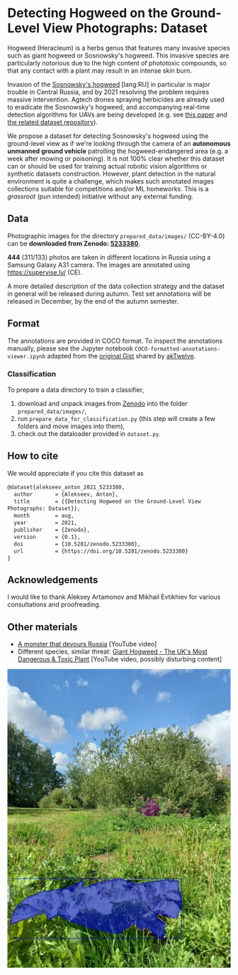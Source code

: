 # Detecting Hogweed on the Ground-Level View Photographs: Dataset

Hogweed (Heracleum) is a herbs genus that features many invasive species such as giant hogweed 
or Sosnowsky's hogweed. This invasive species are particularly notorious due to the high 
content of phototoxic compounds, so that any contact with a plant may result in an intense skin burn. 

Invasion of the [Sosnowsky's hogweed](https://antiborschevik.info/) \[lang:RU\] in particular is major trouble 
in Central Russia, and by 2021 resolving the problem requires massive intervention. Agtech drones spraying 
herbicides are already used to eradicate the Sosnowsky's hogweed, and accompanying real-time detection 
algorithms for UAVs are being developed (e.g. see [this paper](https://ieeexplore.ieee.org/document/9359491) 
and [the related dataset repository](https://github.com/DLopatkin/Heracleum-Dataset)).

We propose a dataset for detecting Sosnowsky's hogweed using the ground-level view as if we're 
looking through the camera of an **autonomous unmanned ground vehicle** patrolling the hogweed-endangered 
area (e.g. a week after mowing or poisoning). It is not 100% clear whether this dataset can or should be 
used for training actual robotic vision algorithms or synthetic datasets construction. However, plant detection 
in the natural environment is quite a challenge, which makes such annotated images collections suitable 
for competitions and/or ML homeworks. This is a *grassroot* (pun intended) initiative without any external 
funding.

## Data

Photographic images for the directory `prepared_data/images/` (CC-BY-4.0) can be **downloaded from Zenodo: [5233380](https://zenodo.org/record/5233380)**.

**444** (311/133) photos are taken in different locations in Russia using a Samsung Galaxy A31 camera. 
The images are annotated using https://supervise.ly/ (CE). 

A more detailed description of the data collection strategy and the dataset in general will be released during autumn.
Test set annotations will be released in December, by the end of the autumn semester.

## Format

The annotations are provided in COCO format. To inspect the annotations manually, please see 
the Jupyter notebook `COCO-formatted-annotations-viewer.ipynb` adapted from the [original Gist](https://gist.github.com/akTwelve/dc79fc8b9ae66828e7c7f648049bc42d) 
shared by [akTwelve](https://github.com/akTwelve).

### Classification

To prepare a data directory to train a classifier, 

1. download and unpack images from [Zenodo](https://zenodo.org/record/5233380) into the folder `prepared_data/images/`,
2. run `prepare_data_for_classification.py` (this step will create a few folders and move images into them),
3. check out the dataloader provided in `dataset.py`.

## How to cite

We would appreciate if you cite this dataset as

```
@dataset{alekseev_anton_2021_5233380,
  author       = {Alekseev, Anton},
  title        = {{Detecting Hogweed on the Ground-Level View Photographs: Dataset}},
  month        = aug,
  year         = 2021,
  publisher    = {Zenodo},
  version      = {0.1},
  doi          = {10.5281/zenodo.5233380},
  url          = {https://doi.org/10.5281/zenodo.5233380}
}
```

## Acknowledgements

I would like to thank Aleksey Artamonov and Mikhail Evtikhiev for various consultations and proofreading.

## Other materials

* [A monster that devours Russia](https://www.youtube.com/watch?v=u5NxuEoXHn8) \[YouTube video\]
* Different species, similar threat: [Giant Hogweed - The UK's Most Dangerous & Toxic Plant](https://www.youtube.com/watch?v=p2iCSHrYjoc) \[YouTube video, possibly disturbing content\]


![Semantic segmentation](example_coco_annotation.jpg?raw=true "Polygons obtained via manual annotation.")
